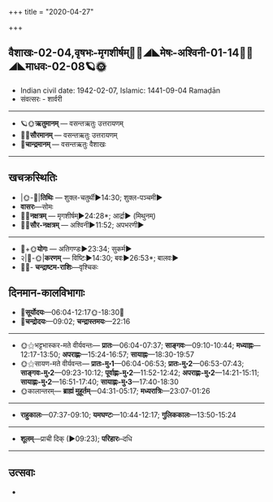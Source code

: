 +++
title = "2020-04-27"

+++
## वैशाखः-02-04,वृषभः-मृगशीर्षम्🌛🌌◢◣मेषः-अश्विनी-01-14🌌🌞◢◣माधवः-02-08🪐🌞
- Indian civil date: 1942-02-07, Islamic: 1441-09-04 Ramaḍān
- संवत्सरः - शार्वरी
___________________
- 🪐🌞**ऋतुमानम्** — वसन्तऋतुः उत्तरायणम्
- 🌌🌞**सौरमानम्** — वसन्तऋतुः उत्तरायणम्
- 🌛**चान्द्रमानम्** — वसन्तऋतुः वैशाखः
___________________


## खचक्रस्थितिः
- |🌞-🌛|**तिथिः** — शुक्ल-चतुर्थी►14:30; शुक्ल-पञ्चमी►  
- **वासरः**—सोमः  
- 🌌🌛**नक्षत्रम्** — मृगशीर्षम्►24:28*; आर्द्रा► (मिथुनम्)  
- 🌌🌞**सौर-नक्षत्रम्** — अश्विनी►11:52; अपभरणी►  
___________________
- 🌛+🌞**योगः** — अतिगण्डः►23:34; सुकर्म►  
- २|🌛-🌞|**करणम्** — विष्टिः►14:30; बवः►26:53*; बालवः►  
- 🌌🌛- **चन्द्राष्टम-राशिः**—वृश्चिकः  


## दिनमान-कालविभागाः
- 🌅**सूर्योदयः**—06:04-12:17🌞️-18:30🌇  
- 🌛**चन्द्रोदयः**—09:02; **चन्द्रास्तमयः**—22:16  
___________________
- 🌞⚝भट्टभास्कर-मते वीर्यवन्तः— **प्रातः**—06:04-07:37; **साङ्गवः**—09:10-10:44; **मध्याह्नः**—12:17-13:50; **अपराह्णः**—15:24-16:57; **सायाह्नः**—18:30-19:57  
- 🌞⚝सायण-मते वीर्यवन्तः— **प्रातः-मु॰1**—06:04-06:53; **प्रातः-मु॰2**—06:53-07:43; **साङ्गवः-मु॰2**—09:23-10:12; **पूर्वाह्णः-मु॰2**—11:52-12:42; **अपराह्णः-मु॰2**—14:21-15:11; **सायाह्णः-मु॰2**—16:51-17:40; **सायाह्णः-मु॰3**—17:40-18:30  
- 🌞कालान्तरम्— **ब्राह्मं मुहूर्तम्**—04:31-05:17; **मध्यरात्रिः**—23:07-01:26  
___________________
- **राहुकालः**—07:37-09:10; **यमघण्टः**—10:44-12:17; **गुलिककालः**—13:50-15:24  
___________________
- **शूलम्**—प्राची दिक् (►09:23); **परिहारः**–दधि  
___________________

## उत्सवाः
- 
